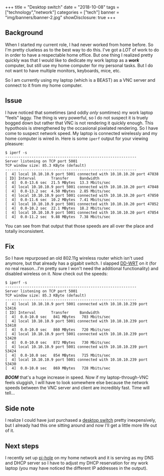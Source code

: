 +++
title = "Desktop switch"
date = "2018-10-08"
tags = ["technology","network"]
categories = ["tech"]
banner = "img/banners/banner-2.jpg"
showDisclosure: true
+++

## Background

When I started my current role, I had never worked from home before.  So I'm
pretty clueless as to the best way to do this.  I've got a *LOT* of work to do
in order to have a respectable home office.  But one thing I realized pretty
quickly was that I would like to dedicate my work laptop as a ***work***
computer, but still use my home computer for my personal tasks.  But I do not
want to have multiple monitors, keyboards, mice, etc.

So I am currently using my laptop (which is a BEAST) as a VNC server and connect
to it from my home computer.

## Issue

I have noticed that sometimes (and oddly *only* somtimes) my work laptop "feels"
laggy.  The thing is very powerful, so I do not suspect it is truely bogged down
but rather that VNC is not rendering it quickly enough.  This hypothosis is
strengthened by the occasional pixelated rendering.  So I have come to suspect
network speed.  My laptop is connected wirelessly and my home computer is wired
in.  Here is some `iperf` output for your viewing pleasure:

~~~
$ iperf -s
------------------------------------------------------------
Server listening on TCP port 5001
TCP window size: 85.3 KByte (default)
------------------------------------------------------------
[  4] local 10.10.10.9 port 5001 connected with 10.10.10.20 port 47838
[ ID] Interval       Transfer     Bandwidth
[  4]  0.0-13.6 sec  21.5 MBytes  13.3 Mbits/sec
[  4] local 10.10.10.9 port 5001 connected with 10.10.10.20 port 47848
[  4]  0.0-13.2 sec  4.50 MBytes  2.85 Mbits/sec
[  4] local 10.10.10.9 port 5001 connected with 10.10.10.20 port 47850
[  4]  0.0-11.6 sec  10.2 MBytes  7.41 Mbits/sec
[  4] local 10.10.10.9 port 5001 connected with 10.10.10.20 port 47852
[  4]  0.0-10.2 sec  22.1 MBytes  18.2 Mbits/sec
[  4] local 10.10.10.9 port 5001 connected with 10.10.10.20 port 47854
[  4]  0.0-11.2 sec  9.88 MBytes  7.38 Mbits/sec
~~~

You can see from that output that those speeds are all over the place and
totally inconsistent.

## Fix

So I have repurposed an old 802.11g wireless router which isn't used anymore,
but that already has a gigabit switch.  I slapped [DD-WRT](https://dd-wrt.com)
on it (for no real reason...I'm pretty sure I won't need the additional
functionality) and disabled wireless on it.  Now check out the speeds:

~~~
$ iperf -s
------------------------------------------------------------
Server listening on TCP port 5001
TCP window size: 85.3 KByte (default)
------------------------------------------------------------
[  4] local 10.10.10.9 port 5001 connected with 10.10.10.239 port 53416
[ ID] Interval       Transfer     Bandwidth
[  4]  0.0-10.0 sec   841 MBytes   703 Mbits/sec
[  4] local 10.10.10.9 port 5001 connected with 10.10.10.239 port 53418
[  4]  0.0-10.0 sec   860 MBytes   720 Mbits/sec
[  4] local 10.10.10.9 port 5001 connected with 10.10.10.239 port 53420
[  4]  0.0-10.0 sec   872 MBytes   730 Mbits/sec
[  4] local 10.10.10.9 port 5001 connected with 10.10.10.239 port 53424
[  4]  0.0-10.0 sec   854 MBytes   715 Mbits/sec
[  4] local 10.10.10.9 port 5001 connected with 10.10.10.239 port 53430
[  4]  0.0-10.0 sec   869 MBytes   728 Mbits/sec
~~~

***BOOM*** that's a huge increase in speed.  Now if my laptop-through-VNC feels
sluggish, I will have to look somewhere else because the network speeds between
the VNC server and client are incredibly fast.  Time will tell...

## Side note

I realize I could have just purchased a [desktop switch](https://amzn.to/2pJAzWQ)
pretty inexpensively, but I already had this one sitting around and now I'll get
a little more life out of it.

## Next steps

I recently set up [pi-hole](https://pi-hole.net) on my home network and it is
serving as my DNS and DHCP server so I have to adjust my DHCP reservation for my
work laptop (you may have noticed the different IP addresses in the output).
